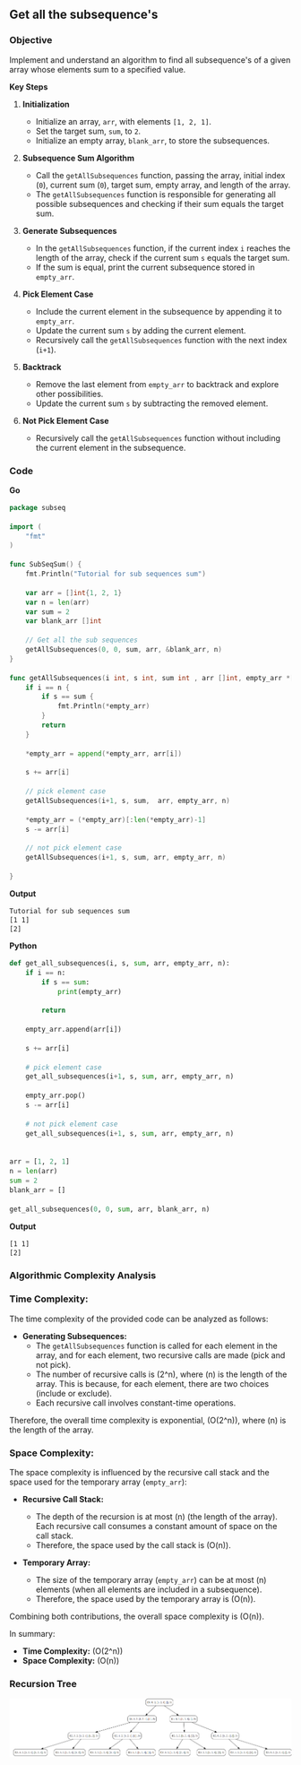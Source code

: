 ## Get all the subsequence's

### Objective
Implement and understand an algorithm to find all subsequence's of a given array whose elements sum to a specified value.

**Key Steps**

1. **Initialization**
    - Initialize an array, `arr`, with elements `[1, 2, 1]`.
    - Set the target sum, `sum`, to `2`.
    - Initialize an empty array, `blank_arr`, to store the subsequences.
2. **Subsequence Sum Algorithm**
    
    - Call the `getAllSubsequences` function, passing the array, initial index (`0`), current sum (`0`), target sum, empty array, and length of the array.
    - The `getAllSubsequences` function is responsible for generating all possible subsequences and checking if their sum equals the target sum.
3. **Generate Subsequences**
    - In the `getAllSubsequences` function, if the current index `i` reaches the length of the array, check if the current sum `s` equals the target sum.
    - If the sum is equal, print the current subsequence stored in `empty_arr`.
4. **Pick Element Case**
    - Include the current element in the subsequence by appending it to `empty_arr`.
    - Update the current sum `s` by adding the current element.
    - Recursively call the `getAllSubsequences` function with the next index (`i+1`).
5. **Backtrack**
    - Remove the last element from `empty_arr` to backtrack and explore other possibilities.
    - Update the current sum `s` by subtracting the removed element.
6. **Not Pick Element Case**
    - Recursively call the `getAllSubsequences` function without including the current element in the subsequence.
### Code
**Go**
```go
package subseq

import (
	"fmt"
)

func SubSeqSum() {
	fmt.Println("Tutorial for sub sequences sum")

	var arr = []int{1, 2, 1}
	var n = len(arr)
	var sum = 2
	var blank_arr []int

	// Get all the sub sequences
	getAllSubsequences(0, 0, sum, arr, &blank_arr, n)
}

func getAllSubsequences(i int, s int, sum int , arr []int, empty_arr *[]int, n int ) {
	if i == n {
		if s == sum {
			fmt.Println(*empty_arr)
		}
		return
	}

	*empty_arr = append(*empty_arr, arr[i])

	s += arr[i]

	// pick element case
	getAllSubsequences(i+1, s, sum,  arr, empty_arr, n)

	*empty_arr = (*empty_arr)[:len(*empty_arr)-1]
	s -= arr[i]

	// not pick element case
	getAllSubsequences(i+1, s, sum, arr, empty_arr, n)

}
```
**Output**
```
Tutorial for sub sequences sum
[1 1]
[2]
```

**Python**
```python
def get_all_subsequences(i, s, sum, arr, empty_arr, n):
    if i == n:
        if s == sum:
            print(empty_arr)

        return

    empty_arr.append(arr[i])

    s += arr[i]

    # pick element case
    get_all_subsequences(i+1, s, sum, arr, empty_arr, n)

    empty_arr.pop()
    s -= arr[i]

    # not pick element case
    get_all_subsequences(i+1, s, sum, arr, empty_arr, n)


arr = [1, 2, 1]
n = len(arr)
sum = 2
blank_arr = []

get_all_subsequences(0, 0, sum, arr, blank_arr, n)
```

**Output**
```
[1 1]
[2]
```
### Algorithmic Complexity Analysis
### Time Complexity:
The time complexity of the provided code can be analyzed as follows:

- **Generating Subsequences:**
  - The `getAllSubsequences` function is called for each element in the array, and for each element, two recursive calls are made (pick and not pick).
  - The number of recursive calls is \(2^n\), where \(n\) is the length of the array. This is because, for each element, there are two choices (include or exclude).
  - Each recursive call involves constant-time operations.

Therefore, the overall time complexity is exponential, \(O(2^n)\), where \(n\) is the length of the array.

### Space Complexity:
The space complexity is influenced by the recursive call stack and the space used for the temporary array (`empty_arr`):

- **Recursive Call Stack:**
  - The depth of the recursion is at most \(n\) (the length of the array). Each recursive call consumes a constant amount of space on the call stack.
  - Therefore, the space used by the call stack is \(O(n)\).

- **Temporary Array:**
  - The size of the temporary array (`empty_arr`) can be at most \(n\) elements (when all elements are included in a subsequence).
  - Therefore, the space used by the temporary array is \(O(n)\).

Combining both contributions, the overall space complexity is \(O(n)\).

In summary:
- **Time Complexity:** \(O(2^n)\)
- **Space Complexity:** \(O(n)\)

### Recursion Tree

![getallsubsequences.png](img/getallsubsequences.png)